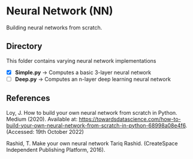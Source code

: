# Neural Network (NN)
Building neural networks from scratch.

## Directory
This folder contains varying neural network implementations
- [x] **Simple.py** → Computes a basic 3-layer neural network
- [ ] **Deep.py** → Computes an n-layer deep learning neural network

## References
Loy, J. How to build your own neural network from scratch in Python. Medium (2020). Available at: https://towardsdatascience.com/how-to-build-your-own-neural-network-from-scratch-in-python-68998a08e4f6. (Accessed: 19th October 2022)

Rashid, T. Make your own neural network Tariq Rashid. (CreateSpace Independent Publishing Platform, 2016).